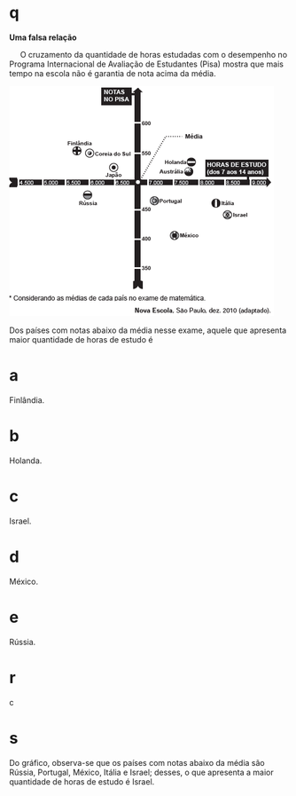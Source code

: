 # q
**Uma falsa relação**

     O cruzamento da quantidade de horas estudadas com o desempenho no Programa Internacional de Avaliação de Estudantes (Pisa) mostra que mais tempo na escola não é garantia de nota acima da média.

![](92f148ee-a567-61ce-585c-af0700151e4c.png)

Dos países com notas abaixo da média nesse exame, aquele que apresenta maior quantidade de horas de estudo é

# a
Finlândia.

# b
Holanda.

# c
Israel.

# d
México.

# e
Rússia.

# r
c

# s
Do gráfico, observa-se que os países com notas abaixo da média são Rússia, Portugal, México, Itália e Israel; desses, o que apresenta a maior quantidade de horas de estudo é Israel.
